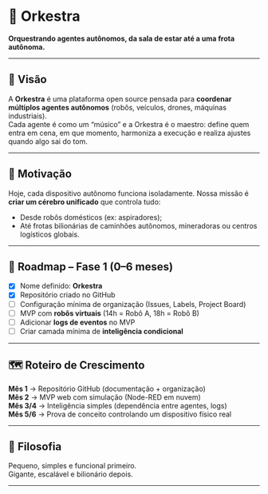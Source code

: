 # 🎵 Orkestra

**Orquestrando agentes autônomos, da sala de estar até a uma frota autônoma.**

---

## 🚀 Visão
A **Orkestra** é uma plataforma open source pensada para **coordenar múltiplos agentes autônomos** (robôs, veículos, drones, máquinas industriais).  
Cada agente é como um “músico” e a Orkestra é o maestro: define quem entra em cena, em que momento, harmoniza a execução e realiza ajustes quando algo sai do tom.

---

## 🧩 Motivação
Hoje, cada dispositivo autônomo funciona isoladamente. Nossa missão é **criar um cérebro unificado** que controla tudo:  
- Desde robôs domésticos (ex: aspiradores);  
- Até frotas bilionárias de caminhões autônomos, mineradoras ou centros logísticos globais.  

---

## 📅 Roadmap – Fase 1 (0–6 meses)
- [x] Nome definido: **Orkestra**  
- [x] Repositório criado no GitHub  
- [ ] Configuração mínima de organização (Issues, Labels, Project Board)  
- [ ] MVP com **robôs virtuais** (14h = Robô A, 18h = Robô B)  
- [ ] Adicionar **logs de eventos** no MVP  
- [ ] Criar camada mínima de **inteligência condicional**  

---

## 🗺 Roteiro de Crescimento
**Mês 1** → Repositório GitHub (documentação + organização)  
**Mês 2** → MVP web com simulação (Node-RED em nuvem)  
**Mês 3/4** → Inteligência simples (dependência entre agentes, logs)  
**Mês 5/6** → Prova de conceito controlando um dispositivo físico real  

---

## 🧭 Filosofia
Pequeno, simples e funcional primeiro.  
Gigante, escalável e bilionário depois.

---
